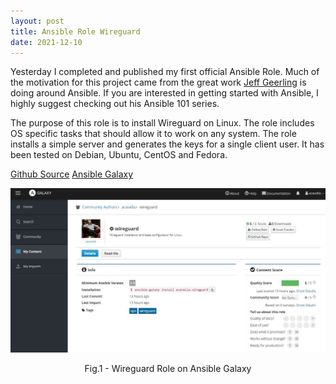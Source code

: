 ```yaml
---
layout: post
title: Ansible Role Wireguard
date: 2021-12-10
---
```


Yesterday I completed and published my first official Ansible Role. Much of the motivation for this project came from the great work [Jeff Geerling](https://github.com/geerlingguy) is doing around Ansible. If you are interested in getting started with Ansible, I highly suggest checking out his Ansible 101 series.  

The purpose of this role is to install Wireguard on Linux. The role includes OS specific tasks that should allow it to work on any system.  The role installs a simple server and generates the keys for a single client user. It has been tested on Debian, Ubuntu, CentOS and Fedora.  

[Github Source](https://github.com/acavella/ansible-role-wireguard)
[Ansible Galaxy](https://galaxy.ansible.com/acavella/wireguard)

![Github Profile](/assets/images/role-wg.jpg)
<p align = "center">
Fig.1 - Wireguard Role on Ansible Galaxy
</p>


